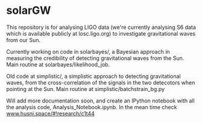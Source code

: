 # solarGW
This repository is for analysing LIGO data (we're currently analysing S6 data which is available publicly at losc.ligo.org) to investigate gravitational waves from our Sun.

Currently working on code in solarbayes/, a Bayesian approach in measuring the credibility of detecting gravitational waves from the Sun. Main routine at solarbayes/likelihood_job. 

Old code at simplistic/, a simplistic approach to detecting gravitational waves, from the cross-correlation of the signals in the two detecotors when pointing at the Sun. Main routine at simplistic/batchstrain_bg.py

Will add more documentation soon, and create an IPython notebook with all the analysis code, Analysis_Notebook.ipynb. In the mean time check www.husni.space/#!research/c1t44
